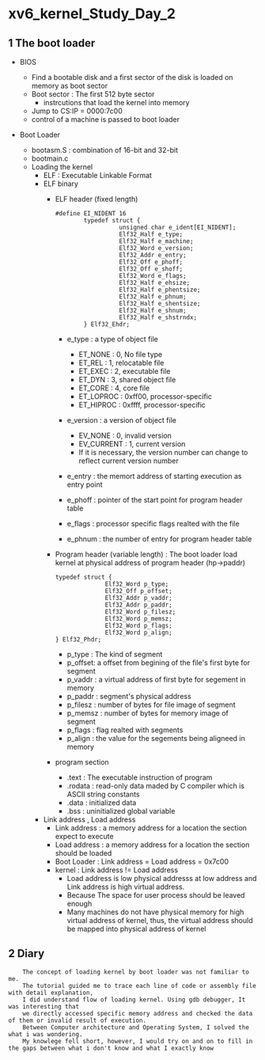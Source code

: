 # xv6_kernel_Study_Day_2

## 1 The boot loader

   - BIOS
        * Find a bootable disk and a first sector of the disk is loaded on memory as boot sector
        * Boot sector : The first 512 byte sector
            + instrcutions that load the kernel into memory
        * Jump to CS:IP = 0000:7c00
        * control of a machine is passed to boot loader

   - Boot Loader
        * bootasm.S : combination of 16-bit and 32-bit
        * bootmain.c 
        * Loading the kernel
            + ELF : Executable Linkable Format
            + ELF binary
                - ELF header (fixed length) 
                    
                      #define EI_NIDENT 16
                              typedef struct {
                                        unsigned char e_ident[EI_NIDENT];
                                        Elf32_Half e_type;
                                        Elf32_Half e_machine;
                                        Elf32_Word e_version;
                                        Elf32_Addr e_entry;
                                        Elf32_Off e_phoff;
                                        Elf32_Off e_shoff;
                                        Elf32_Word e_flags;
                                        Elf32_Half e_ehsize;
                                        Elf32_Half e_phentsize;
                                        Elf32_Half e_phnum;
                                        Elf32_Half e_shentsize;
                                        Elf32_Half e_shnum;
                                        Elf32_Half e_shstrndx;
                              } Elf32_Ehdr;
                       
                     * e_type : a type of object file
                        + ET_NONE : 0, No file type
                        + ET_REL : 1, relocatable file
                        + ET_EXEC : 2, executable file
                        + ET_DYN : 3, shared object file
                        + ET_CORE : 4, core file
                        + ET_LOPROC : 0xff00, processor-specific
                        + ET_HIPROC : 0xffff, processor-specific
   
                     * e_version : a version of object file
                        + EV_NONE : 0, invalid version
                        + EV_CURRENT : 1, current version
                        + If it is necessary, the version number can change to reflect current version number
                     
                     * e_entry : the memort address of starting execution as entry point
                     * e_phoff : pointer of the start point for program header table
                     * e_flags : processor specific flags realted with the file
                     * e_phnum : the number of entry for program header table
                     
                 
                - Program header (variable length) : The boot loader load kernel at physical address of program header (hp->paddr) 
                    
                      typedef struct {
                                    Elf32_Word p_type;
                                    Elf32_Off p_offset;
                                    Elf32_Addr p_vaddr;
                                    Elf32_Addr p_paddr;
                                    Elf32_Word p_filesz;
                                    Elf32_Word p_memsz;
                                    Elf32_Word p_flags;
                                    Elf32_Word p_align;
                      } Elf32_Phdr;
                      
                    * p_type : The kind of segment
                    * p_offset: a offset from begining of the file's first byte for segment
                    * p_vaddr : a virtual address of first byte for segement in memory
                    * p_paddr : segment's physical address
                    * p_filesz : number of bytes for file image of segment
                    * p_memsz : number of bytes for memory image of segment
                    * p_flags : flag realted with segments
                    * p_align : the value for the segements being aligneed in memory
                - program section
                    * .text : The executable instruction of program 
                    * .rodata : read-only data maded by C compiler which is ASCII string constants
                    * .data : initialized data
                    * .bss : uninitialized global variable
            + Link address , Load address
                - Link address : a memory address for a location the section expect to execute
                - Load address : a memory address for a location the section should be loaded 
                - Boot Loader : Link address = Load address = 0x7c00
                - kernel : Link address != Load address
                    * Load address is low physical addresss at low address and Link address is high virtual address.
                    * Because The space for user process should be leaved enough
                    * Many machines do not have physical memory for high virtual address of kernel, 
                      thus, the virtual address should be mapped into physical address of kernel
                           
## 2 Diary

        
        The concept of loading kernel by boot loader was not familiar to me. 
        The tutorial guided me to trace each line of code or assembly file with detail explanation, 
        I did understand flow of loading kernel. Using gdb debugger, It was interesting that 
        we directly accessed specific memory address and checked the data of them or invalid result of execution.
        Between Computer architecture and Operating System, I solved the what i was wondering. 
        My knowlege fell short, however, I would try on and on to fill in the gaps between what i don't know and what I exactly know 
